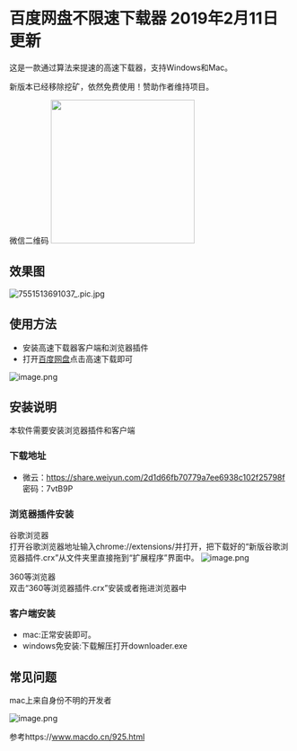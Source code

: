 百度网盘不限速下载器 2019年2月11日更新
=================
这是一款通过算法来提速的高速下载器，支持Windows和Mac。


新版本已经移除挖矿，依然免费使用！赞助作者维持项目。

微信二维码
<img src="http://www.qiyuanwang.cn/images/wx.jpeg" width=256 height=256 />

效果图
----
![7551513691037_.pic.jpg](https://img.hacpai.com/file/2017/12/7b7365edcfb848bcb3448d404b9bd440_7551513691037_pic.jpg)

使用方法
----
- 安装高速下载器客户端和浏览器插件
- 打开[百度网盘](https://pan.baidu.com/)点击高速下载即可

![image.png](https://img.hacpai.com/file/2017/12/68c0512566d747d6bc47a791aa7ed372_image.png)

安装说明
----

本软件需要安装浏览器插件和客户端

### 下载地址
- 微云：https://share.weiyun.com/2d1d66fb70779a7ee6938c102f25798f 密码：7vtB9P

### 浏览器插件安装
谷歌浏览器
<br/>打开谷歌浏览器地址输入chrome://extensions/并打开，把下载好的“新版谷歌浏览器插件.crx”从文件夹里直接拖到“扩展程序”界面中。
![image.png](https://img.hacpai.com/file/2017/12/1e8b0fbac8514920931918731ac966bd_image.png)

360等浏览器
<br/>双击“360等浏览器插件.crx”安装或者拖进浏览器中

### 客户端安装
- mac:正常安装即可。
- windows免安装:下载解压打开downloader.exe

常见问题
----
mac上来自身份不明的开发者

![image.png](https://img.hacpai.com/file/2017/12/26f3bac005be4dfcae8053adcea93da3_image.png)

参考https://www.macdo.cn/925.html




